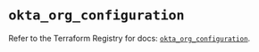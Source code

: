 # `okta_org_configuration`

Refer to the Terraform Registry for docs: [`okta_org_configuration`](https://registry.terraform.io/providers/okta/okta/4.10.0/docs/resources/org_configuration).
